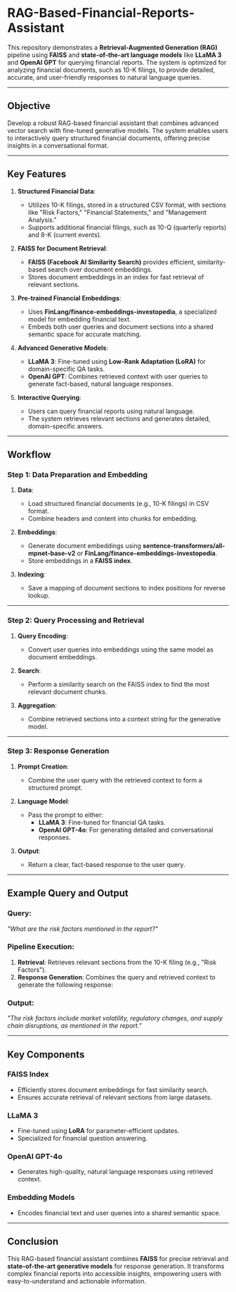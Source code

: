 # RAG-Based-Financial-Reports-Assistant

This repository demonstrates a **Retrieval-Augmented Generation (RAG)** pipeline using **FAISS** and **state-of-the-art language models** like **LLaMA 3** and **OpenAI GPT** for querying financial reports. The system is optimized for analyzing financial documents, such as 10-K filings, to provide detailed, accurate, and user-friendly responses to natural language queries.

---

## Objective

Develop a robust RAG-based financial assistant that combines advanced vector search with fine-tuned generative models. The system enables users to interactively query structured financial documents, offering precise insights in a conversational format.

---

## Key Features

1. **Structured Financial Data**:
   - Utilizes 10-K filings, stored in a structured CSV format, with sections like "Risk Factors," "Financial Statements," and "Management Analysis."
   - Supports additional financial filings, such as 10-Q (quarterly reports) and 8-K (current events).

2. **FAISS for Document Retrieval**:
   - **FAISS (Facebook AI Similarity Search)** provides efficient, similarity-based search over document embeddings.
   - Stores document embeddings in an index for fast retrieval of relevant sections.

3. **Pre-trained Financial Embeddings**:
   - Uses **FinLang/finance-embeddings-investopedia**, a specialized model for embedding financial text.
   - Embeds both user queries and document sections into a shared semantic space for accurate matching.

4. **Advanced Generative Models**:
   - **LLaMA 3**: Fine-tuned using **Low-Rank Adaptation (LoRA)** for domain-specific QA tasks.
   - **OpenAI GPT**: Combines retrieved context with user queries to generate fact-based, natural language responses.

5. **Interactive Querying**:
   - Users can query financial reports using natural language.
   - The system retrieves relevant sections and generates detailed, domain-specific answers.

---

## Workflow

### Step 1: Data Preparation and Embedding
1. **Data**:
   - Load structured financial documents (e.g., 10-K filings) in CSV format.
   - Combine headers and content into chunks for embedding.

2. **Embeddings**:
   - Generate document embeddings using **sentence-transformers/all-mpnet-base-v2** or **FinLang/finance-embeddings-investopedia**.
   - Store embeddings in a **FAISS index**.

3. **Indexing**:
   - Save a mapping of document sections to index positions for reverse lookup.

---

### Step 2: Query Processing and Retrieval
1. **Query Encoding**:
   - Convert user queries into embeddings using the same model as document embeddings.

2. **Search**:
   - Perform a similarity search on the FAISS index to find the most relevant document chunks.

3. **Aggregation**:
   - Combine retrieved sections into a context string for the generative model.

---

### Step 3: Response Generation
1. **Prompt Creation**:
   - Combine the user query with the retrieved context to form a structured prompt.

2. **Language Model**:
   - Pass the prompt to either:
     - **LLaMA 3**: Fine-tuned for financial QA tasks.
     - **OpenAI GPT-4o**: For generating detailed and conversational responses.

3. **Output**:
   - Return a clear, fact-based response to the user query.

---

## Example Query and Output

### Query:
*"What are the risk factors mentioned in the report?"*

### Pipeline Execution:
1. **Retrieval**: Retrieves relevant sections from the 10-K filing (e.g., "Risk Factors").
2. **Response Generation**: Combines the query and retrieved context to generate the following response:

### Output:
*"The risk factors include market volatility, regulatory changes, and supply chain disruptions, as mentioned in the report."*

---



## Key Components

### **FAISS Index**
- Efficiently stores document embeddings for fast similarity search.
- Ensures accurate retrieval of relevant sections from large datasets.

### **LLaMA 3**
- Fine-tuned using **LoRA** for parameter-efficient updates.
- Specialized for financial question answering.

### **OpenAI GPT-4o**
- Generates high-quality, natural language responses using retrieved context.

### **Embedding Models**
- Encodes financial text and user queries into a shared semantic space.

---

## Conclusion
This RAG-based financial assistant combines **FAISS** for precise retrieval and **state-of-the-art generative models** for response generation. It transforms complex financial reports into accessible insights, empowering users with easy-to-understand and actionable information.
